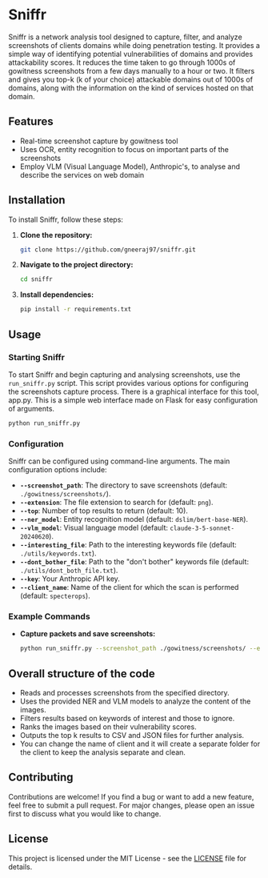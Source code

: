 # Sniffr

Sniffr is a network analysis tool designed to capture, filter, and analyze screenshots of clients domains while doing penetration testing. It provides a simple way of identifying potential vulnerabilities of domains and provides attackability scores. It reduces the time taken to go through 1000s of gowitness screenshots from a few days manually to a hour or two. It filters and gives you top-k (k of your choice) attackable domains out of 1000s of domains, along with the information on the kind of services hosted on that domain. 

## Features

- Real-time screenshot capture by gowitness tool
- Uses OCR, entity recognition to focus on important parts of the screenshots
- Employ VLM (Visual Language Model), Anthropic's, to analyse and describe the services on web domain

## Installation

To install Sniffr, follow these steps:

1. **Clone the repository:**

   ```bash
   git clone https://github.com/gneeraj97/sniffr.git
   ```

2. **Navigate to the project directory:**

   ```bash
   cd sniffr
   ```

3. **Install dependencies:**

   ```bash
   pip install -r requirements.txt
   ```

## Usage

### Starting Sniffr

To start Sniffr and begin capturing and analysing screenshots, use the `run_sniffr.py` script. This script provides various options for configuring the screenshots capture process. There is a graphical interface for this tool, app.py. This is a simple web interface made on Flask for easy configuration of arguments.  

```bash
python run_sniffr.py
```

### Configuration

Sniffr can be configured using command-line arguments. The main configuration options include:

- **`--screenshot_path`**: The directory to save screenshots (default: `./gowitness/screenshots/`).
- **`--extension`**: The file extension to search for (default: `png`).
- **`--top`**: Number of top results to return (default: 10).
- **`--ner_model`**: Entity recognition model (default: `dslim/bert-base-NER`).
- **`--vlm_model`**: Visual language model (default: `claude-3-5-sonnet-20240620`).
- **`--interesting_file`**: Path to the interesting keywords file (default: `./utils/keywords.txt`).
- **`--dont_bother_file`**: Path to the "don't bother" keywords file (default: `./utils/dont_both_file.txt`).
- **`--key`**: Your Anthropic API key.
- **`--client_name`**: Name of the client for which the scan is performed (default: `specterops`).

### Example Commands

- **Capture packets and save screenshots:**

  ```bash
  python run_sniffr.py --screenshot_path ./gowitness/screenshots/ --extension png --top 10 --ner_model dslim/bert-base-NER --vlm_model claude-3-5-sonnet-20240620 --interesting_file ./utils/keywords.txt --dont_bother_file ./utils/dont_both_file.txt --key YOUR_API_KEY --client_name specterops
  ```

## Overall structure of the code

- Reads and processes screenshots from the specified directory.
- Uses the provided NER and VLM models to analyze the content of the images.
- Filters results based on keywords of interest and those to ignore.
- Ranks the images based on their vulnerability scores.
- Outputs the top k results to CSV and JSON files for further analysis.
- You can change the name of client and it will create a separate folder for the client to keep the analysis separate and clean.

## Contributing

Contributions are welcome! If you find a bug or want to add a new feature, feel free to submit a pull request. For major changes, please open an issue first to discuss what you would like to change.

## License

This project is licensed under the MIT License - see the [LICENSE](LICENSE) file for details.
